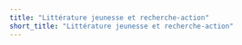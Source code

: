 ```yaml
---
title: "Littérature jeunesse et recherche-action"
short_title: "Littérature jeunesse et recherche-action"
---
```


